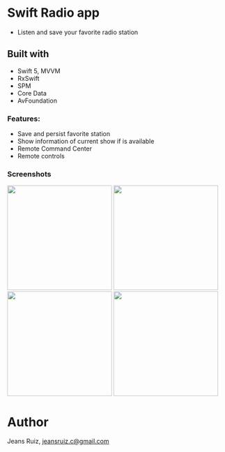 # Swift Radio app

- Listen and save your favorite radio station

## Built with
- Swift 5, MVVM
- RxSwift
- SPM
- Core Data
- AvFoundation

### Features:
- Save and persist favorite station 
- Show information of current show if is available
- Remote Command Center
- Remote controls

### Screenshots
<p>
<img src="https://github.com/rcaos/RadiosPeru/blob/master/Screenshots/IMG_0758.PNG" width="240">
<img src="https://github.com/rcaos/RadiosPeru/blob/master/Screenshots/IMG_0759.PNG" width="240">
<img src="https://github.com/rcaos/RadiosPeru/blob/master/Screenshots/IMG_0761.PNG" width="240">
<img src="https://github.com/rcaos/RadiosPeru/blob/master/Screenshots/IMG_1531.PNG" width="240">
</p>

# Author
Jeans Ruiz, jeansruiz.c@gmail.com

